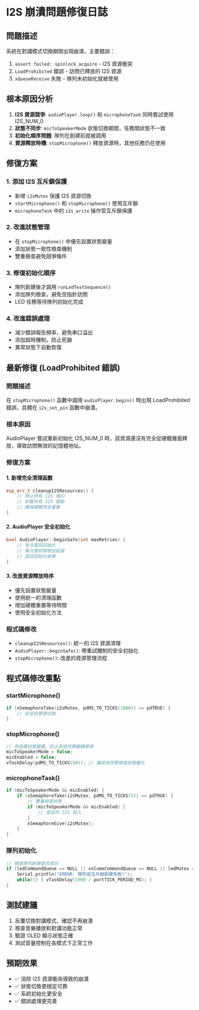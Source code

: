 # I2S 崩潰問題修復日誌

## 問題描述

系統在對講模式切換期間出現崩潰，主要錯誤：

1. `assert failed: spinlock_acquire` - I2S 資源衝突
2. `LoadProhibited` 錯誤 - 訪問已釋放的 I2S 資源
3. `xQueueReceive` 失敗 - 隊列未初始化就被使用

## 根本原因分析

1. **I2S 資源競爭**: `audioPlayer.loop()` 和 `microphoneTask` 同時嘗試使用 I2S_NUM_0
2. **狀態不同步**: `micToSpeakerMode` 狀態切換期間，任務間狀態不一致
3. **初始化順序問題**: 隊列在創建前就被調用
4. **資源釋放時機**: `stopMicrophone()` 釋放資源時，其他任務仍在使用

## 修復方案

### 1. 添加 I2S 互斥鎖保護

- 新增 `i2sMutex` 保護 I2S 資源切換
- `startMicrophone()` 和 `stopMicrophone()` 使用互斥鎖
- `microphoneTask` 中的 `i2s_write` 操作受互斥鎖保護

### 2. 改進狀態管理

- 在 `stopMicrophone()` 中優先設置狀態變量
- 添加狀態一致性檢查機制
- 雙重檢查避免競爭條件

### 3. 修復初始化順序

- 隊列創建後才調用 `runLedTestSequence()`
- 添加隊列檢查，避免空指針訪問
- LED 任務等待隊列初始化完成

### 4. 改進錯誤處理

- 減少錯誤報告頻率，避免串口溢出
- 添加超時機制，防止死鎖
- 異常狀態下自動恢復

## 最新修復 (LoadProhibited 錯誤)

### 問題描述

在 `stopMicrophone()` 函數中調用 `audioPlayer.begin()` 時出現 LoadProhibited 錯誤，具體在 `i2s_set_pin` 函數中崩潰。

### 根本原因

AudioPlayer 嘗試重新初始化 I2S_NUM_0 時，該資源還沒有完全從硬體層面釋放，導致訪問無效的記憶體地址。

### 修復方案

#### 1. 新增完全清理函數

```cpp
esp_err_t cleanupI2SResources() {
    // 停止所有 I2S 端口
    // 卸載所有 I2S 驅動
    // 確保硬體完全重置
}
```

#### 2. AudioPlayer 安全初始化

```cpp
bool AudioPlayer::beginSafe(int maxRetries) {
    // 多次嘗試初始化
    // 每次嘗試間增加延遲
    // 返回初始化結果
}
```

#### 3. 改進資源釋放時序

- 優先設置狀態變量
- 使用統一的清理函數
- 增加硬體重置等待時間
- 使用安全初始化方法

### 程式碼修改

- `cleanupI2SResources()`: 統一的 I2S 資源清理
- `AudioPlayer::beginSafe()`: 帶重試機制的安全初始化
- `stopMicrophone()`: 改進的資源管理流程

## 程式碼修改重點

### startMicrophone()

```cpp
if (xSemaphoreTake(i2sMutex, pdMS_TO_TICKS(1000)) == pdTRUE) {
    // 安全的資源切換
}
```

### stopMicrophone()

```cpp
// 先設置狀態變量，防止其他任務繼續使用
micToSpeakerMode = false;
micEnabled = false;
vTaskDelay(pdMS_TO_TICKS(50)); // 讓其他任務檢查狀態變化
```

### microphoneTask()

```cpp
if (micToSpeakerMode && micEnabled) {
    if (xSemaphoreTake(i2sMutex, pdMS_TO_TICKS(5)) == pdTRUE) {
        // 雙重檢查狀態
        if (micToSpeakerMode && micEnabled) {
            // 安全的 I2S 寫入
        }
        xSemaphoreGive(i2sMutex);
    }
}
```

### 隊列初始化

```cpp
// 檢查隊列創建是否成功
if (ledCommandQueue == NULL || volumeCommandQueue == NULL || ledMutex == NULL || i2sMutex == NULL) {
    Serial.println("ERROR: 隊列或互斥鎖創建失敗!");
    while(1) { vTaskDelay(1000 / portTICK_PERIOD_MS); }
}
```

## 測試建議

1. 反覆切換對講模式，確認不再崩潰
2. 檢查音樂播放和對講功能正常
3. 驗證 OLED 顯示狀態正確
4. 測試音量控制在各模式下正常工作

## 預期效果

- ✅ 消除 I2S 資源衝突導致的崩潰
- ✅ 狀態切換更穩定可靠
- ✅ 系統初始化更安全
- ✅ 錯誤處理更完善
